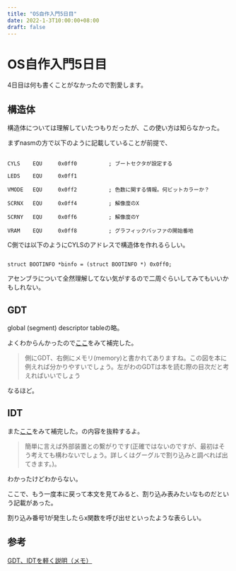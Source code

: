 ```yaml
---
title: "OS自作入門5日目"
date: 2022-1-3T10:00:00+08:00
draft: false
---
```

# OS自作入門5日目



4日目は何も書くことがなかったので割愛します。



## 構造体



構造体については理解していたつもりだったが、この使い方は知らなかった。



まずnasmの方で以下のように記載していることが前提で、



```

CYLS	EQU		0x0ff0			; ブートセクタが設定する

LEDS	EQU		0x0ff1

VMODE	EQU		0x0ff2			; 色数に関する情報。何ビットカラーか？

SCRNX	EQU		0x0ff4			; 解像度のX

SCRNY	EQU		0x0ff6			; 解像度のY

VRAM	EQU		0x0ff8			; グラフィックバッファの開始番地

```



C側では以下のようにCYLSのアドレスで構造体を作れるらしい。



```

struct BOOTINFO *binfo = (struct BOOTINFO *) 0x0ff0;

```



アセンブラについて全然理解してない気がするので二周ぐらいしてみてもいいかもしれない。



## GDT



global (segment) descriptor tableの略。



よくわからんかったので[ここ](https://qiita.com/machine_engineer/items/90f0d085c1fef0a73b84)をみて補完した。



>側にGDT、右側にメモリ(memory)と書かれてありますね。この図を本に例えれば分かりやすいでしょう。左がわのGDTは本を読む際の目次だと考えればいいでしょう



なるほど。



## IDT



また[ここ](https://qiita.com/machine_engineer/items/90f0d085c1fef0a73b84)をみて補完した。の内容を抜粋するよ。



>簡単に言えば外部装置との繋がりです(正確ではないのですが、最初はそう考えても構わないでしょう。詳しくはグーグルで割り込みと調べれば出てきます。)。



わかったけどわからない。



ここで、もう一度本に戻って本文を見てみると、割り込み表みたいなものだという記載があった。



割り込み番号1が発生したらx関数を呼び出せといったような表らしい。



## 参考



[GDT、IDTを軽く説明（メモ）](https://qiita.com/machine_engineer/items/90f0d085c1fef0a73b84)
